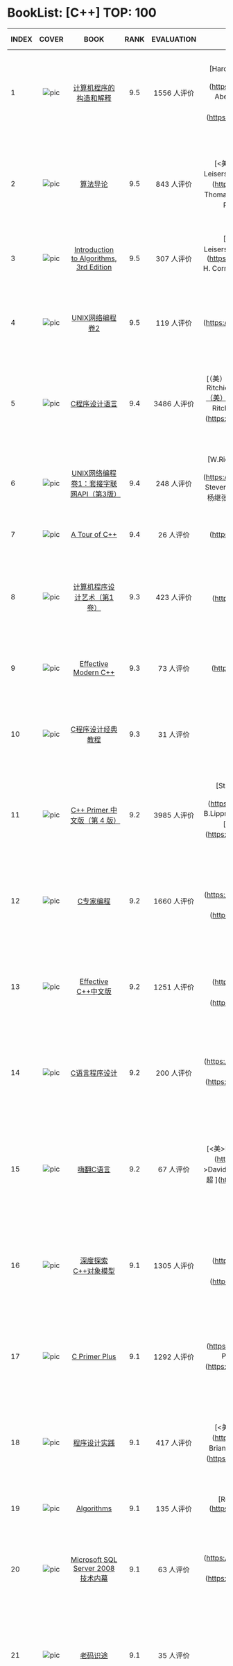 # BookList: [C++]	TOP: 100
|INDEX|COVER|BOOK|RANK|EVALUATION|AUTHOR|BRIEF|PUBLISH-COMPANY|PUBLISH-DATE|PRICE|ID|
|------|:------:|:------:|:------:|:------:|:------:|:------:|:------:|:------:|:------:|------:|
|1|![pic](https://img3.doubanio.com/mpic/s1113106.jpg)|[计算机程序的构造和解释](https://book.douban.com/subject/1148282/)|9.5|1556 人评价| [Harold Abelson、Gerald Jay Sussman、Julie Sussman ](https://book.douban.com/search/Harold Abelson、Gerald Jay Sussman、Julie Sussman )	 [ 裘宗燕 ](https://book.douban.com/search/ 裘宗燕 )	|《计算机程序的构造和解释(原书第2版)》1984年出版，成型于美国麻省理工学院(MIT)多年使用的一本教材，1996年修订为第2版。在过去的二十多年里，《计...| 机械工业出版社 | 2004-2 |￥45.00|11482819|
|2|![pic](https://img1.doubanio.com/mpic/s1770428.jpg)|[算法导论](https://book.douban.com/subject/1152912/)|9.5|843 人评价| [<美> Thomas H. Cormen、Charles E. Leiserson、Ronald L. Rivest、Clifford Stein ](https://book.douban.com/search/<美> Thomas H. Cormen、Charles E. Leiserson、Ronald L. Rivest、Clifford Stein )	|《算法导论》自第一版出版以来，已经成为世界范围内广泛使用的大学教材和专业人员的标准参考手册。这本书全面论述了算法的内容，从一定深度上涵盖了算法的诸多方面，...| 高等教育出版社 | 2002-5 |￥68.00|11529119|
|3|![pic](https://img3.doubanio.com/mpic/s27275094.jpg)|[Introduction to Algorithms, 3rd Edition](https://book.douban.com/subject/3904676/)|9.5|307 人评价| [Thomas H. Cormen、Charles E. Leiserson、Ronald L. Rivest、Clifford Stein ](https://book.douban.com/search/Thomas H. Cormen、Charles E. Leiserson、Ronald L. Rivest、Clifford Stein )	|Some books on algorithms are rigorous but incomplete; others cover masses of m...| The MIT Press | 2009-7-31 |$94.00|39046759|
|4|![pic](https://img1.doubanio.com/mpic/s6096698.jpg)|[UNIX网络编程 卷2](https://book.douban.com/subject/4118577/)|9.5|119 人评价| [W.Richard Stevens ](https://book.douban.com/search/W.Richard Stevens )	|《UNIX网络编程 卷2:进程间通信(英文版·第2版)》是一部UNIX网络编程的经典之作。进程间通信(IPC)几乎是所有Unix程序性能的关键，理解IPC也...| 人民邮电出版社 | 2009-11 |￥89.00|41185769|
|5|![pic](https://img3.doubanio.com/mpic/s1106934.jpg)|[C程序设计语言](https://book.douban.com/subject/1139336/)|9.4|3486 人评价| [（美）Brian W. Kernighan、（美）Dennis M. Ritchie ](https://book.douban.com/search/（美）Brian W. Kernighan、（美）Dennis M. Ritchie )	 [ 徐宝文、李志译、尤晋元审校 ](https://book.douban.com/search/ 徐宝文、李志译、尤晋元审校 )	|在计算机发展的历史上，没有哪一种程序设计语言像C语言这样应用广泛。本书原著即为C语言的设计者之一Dennis M.Ritchie和著名计算机科学家Brian...| 机械工业出版社 | 2004-1 |￥30.00|11393359|
|6|![pic](https://img1.doubanio.com/mpic/s4437258.jpg)|[UNIX网络编程 卷1：套接字联网API（第3版）](https://book.douban.com/subject/4859464/)|9.4|248 人评价| [W.Richard Stevens、Bill Fenner、Andrew M. Rudoff ](https://book.douban.com/search/W.Richard Stevens、Bill Fenner、Andrew M. Rudoff )	 [ 杨继张 ](https://book.douban.com/search/ 杨继张 )	|这是一部传世之作！顶级网络编程专家Bill Fenner和Andrew M. Rudoff应邀执笔，对W. Richard Stevens的经典作品进行修订...| 人民邮电出版社 | 2010-6 |￥129.00|48594639|
|7|![pic](https://img1.doubanio.com/mpic/s27036569.jpg)|[A Tour of C++](https://book.douban.com/subject/25720141/)|9.4|26 人评价| [Bjarne Stroustrup ](https://book.douban.com/search/Bjarne Stroustrup )	|| Addison-Wesley | 2013-10-18 |￥13.92|257201409|
|8|![pic](https://img3.doubanio.com/mpic/s9773641.jpg)|[计算机程序设计艺术（第1卷）](https://book.douban.com/subject/1130500/)|9.3|423 人评价| [<美> Donald E. Knuth ](https://book.douban.com/search/<美> Donald E. Knuth )	|第1卷首先介绍编程的基本概念和技术，然后详细讲解信息结构方面的内容，包括信息在计算机内部的表示方法、数据元素之间的结构关系，以及有效的信息处理方法。此外，书...| 清华大学出版社 | 2002-9 |￥80.00|11304999|
|9|![pic](https://img3.doubanio.com/mpic/s27951196.jpg)|[Effective Modern C++](https://book.douban.com/subject/25923597/)|9.3|73 人评价| [Scott Meyers ](https://book.douban.com/search/Scott Meyers )	|Learn how to program expertly with C++ with this practical book from Scott Mey...| O&#39;Reilly Media | 2014-12 |$49.99|259235969|
|10|![pic](https://img1.doubanio.com/mpic/s3140049.jpg)|[C程序设计经典教程](https://book.douban.com/subject/1729151/)|9.3|31 人评价| [戴特尔 ](https://book.douban.com/search/戴特尔 )	|本书译自经典计算机教程C How to Program的最新版。在美国，数十万学生通过本书学习C语言。作者Deitel父子从事编程和教学工作数十年，其所著教...| 清华大学出版社 | 2006-3 |￥43.00|17291509|
|11|![pic](https://img3.doubanio.com/mpic/s1638975.jpg)|[C++ Primer 中文版（第 4 版）](https://book.douban.com/subject/1767741/)|9.2|3985 人评价| [Stanley B.Lippman、Josée LaJoie、Barbara E.Moo ](https://book.douban.com/search/Stanley B.Lippman、Josée LaJoie、Barbara E.Moo )	 [ 李师贤、蒋爱军、梅晓勇、林瑛 ](https://book.douban.com/search/ 李师贤、蒋爱军、梅晓勇、林瑛 )	|本书是久负盛名的C++经典教程，其内容是C++大师Stanley B. Lippman丰富的实践经验和C++标准委员会原负责人Josée Lajoie对C+...| 人民邮电出版社 | 2006 |￥99.00|17677409|
|12|![pic](https://img3.doubanio.com/mpic/s5886086.jpg)|[C专家编程](https://book.douban.com/subject/2377310/)|9.2|1660 人评价| [Peter Van Der Linden ](https://book.douban.com/search/Peter Van Der Linden )	 [ 徐波 ](https://book.douban.com/search/ 徐波 )	|《C专家编程》展示了最优秀的C程序员所使用的编码技巧，并专门开辟了一章对C++的基础知识进行了介绍。书中C的历史、语言特性、声明、数组、指针、链接、运行时...| 人民邮电出版社 | 2008-2 |￥45.00|23773099|
|13|![pic](https://img3.doubanio.com/mpic/s1441361.jpg)|[Effective C++中文版](https://book.douban.com/subject/1231590/)|9.2|1251 人评价| [<美> Scott Meyers ](https://book.douban.com/search/<美> Scott Meyers )	 [ 侯捷 ](https://book.douban.com/search/ 侯捷 )	|Effective C++是世界顶级C++大师Scott Meyers的成名之作，初版于1991年。在国际上，这本书所引起的反响之大，波及整个计算机技术出版...| 华中科技大学出版社 | 2001-9 |￥49.80|12315899|
|14|![pic](https://img1.doubanio.com/mpic/s28067347.jpg)|[C语言程序设计](https://book.douban.com/subject/4279678/)|9.2|200 人评价| [K. N. King ](https://book.douban.com/search/K. N. King )	 [ 吕秀锋、黄倩 ](https://book.douban.com/search/ 吕秀锋、黄倩 )	|时至今日， C语言仍然是计算机领域的通用语言之一，但今天的 C语言已经和最初的时候大不相同了。本书最主要的一个目的就是通过一种“现代方法”来介绍 C语言，书...| 人民邮电出版社 | 2010-4 |￥79.00|42796779|
|15|![pic](https://img3.doubanio.com/mpic/s27015553.jpg)|[嗨翻C语言](https://book.douban.com/subject/25703412/)|9.2|67 人评价| [<美>David Griffiths、<美>Dawn Griffiths ](https://book.douban.com/search/<美>David Griffiths、<美>Dawn Griffiths )	 [ 程亦超 ](https://book.douban.com/search/ 程亦超 )	|你能从这本书中学到什么？你有没有想过可以轻松学习C语言？《嗨翻C语言》将会带给你一次这样的全新学习体验。本书贯以有趣的故事情节、生动形象的图片，以及不拘...| 人民邮电出版社 | 2013-9 |￥99.00|257034119|
|16|![pic](https://img3.doubanio.com/mpic/s3301634.jpg)|[深度探索C++对象模型](https://book.douban.com/subject/1091086/)|9.1|1305 人评价| [<美> Stanley B. Lippman ](https://book.douban.com/search/<美> Stanley B. Lippman )	 [ 侯捷 ](https://book.douban.com/search/ 侯捷 )	|这本书探索“对象导向程序所支持的C++对象模型”下的程序行为。对于“对象导向性质之基础实现技术”以及“各种性质背后的隐含利益交换”提供一个清楚的认识。检验由...| 华中科技大学出版社 | 2001-5 |￥54.00|10910859|
|17|![pic](https://img3.doubanio.com/mpic/s1308874.jpg)|[C Primer Plus](https://book.douban.com/subject/1240002/)|9.1|1292 人评价| [Stephen Prata、云巅工作室 ](https://book.douban.com/search/Stephen Prata、云巅工作室 )	 [ 云巅工作室 ](https://book.douban.com/search/ 云巅工作室 )	|《C Primer Plus（第5版）（中文版）》共17章。第1、2章学习C语言编程所需的预备知识。第3到15章介绍了C语言的相关知识，包括数据类型、格式化...| 人民邮电出版社 | 2005-2-1 |￥60.00|12400019|
|18|![pic](https://img3.doubanio.com/mpic/s24431930.jpg)|[程序设计实践](https://book.douban.com/subject/1173548/)|9.1|417 人评价| [<美> Brian W. Kernighan、Rob Pike ](https://book.douban.com/search/<美> Brian W. Kernighan、Rob Pike )	 [ 裘宗燕 ](https://book.douban.com/search/ 裘宗燕 )	|这本书从排错、测试、性能、可移植性、设计、界面、风格和记法等方面，讨论了程序设计中实际的、又是非常深刻和具有广泛意义的思想、技术和方法。| 机械工业出版社 | 2000-8 |￥20.00|11735479|
|19|![pic](https://img3.doubanio.com/mpic/s4656875.jpg)|[Algorithms](https://book.douban.com/subject/4854123/)|9.1|135 人评价| [Robert Sedgewick、Kevin Wayne ](https://book.douban.com/search/Robert Sedgewick、Kevin Wayne )	|Essential Information about Algorithms and Data Structures A Classic Reference...| Addison-Wesley Professional | 2011-3-9 |$79.99|48541229|
|20|![pic](https://img3.doubanio.com/mpic/s3988022.jpg)|[Microsoft SQL Server 2008技术内幕](https://book.douban.com/subject/4047293/)|9.1|63 人评价| [Itzik Ben-Gan ](https://book.douban.com/search/Itzik Ben-Gan )	 [ 成保栋、张昱 ](https://book.douban.com/search/ 成保栋、张昱 )	|本书是Microsoft SQL Server 2008系列中的一本。书中全面深入地介绍了T-SQL的基本元素，以及SQL Server 2008中新增加的...| 电子工业出版社 | 2009-10 |￥69.80|40472929|
|21|![pic](https://img3.doubanio.com/mpic/s21580616.jpg)|[老码识途](https://book.douban.com/subject/19930393/)|9.1|35 人评价| [韩宏 ](https://book.douban.com/search/韩宏 )	|《老&#34;码&#34;识途:从机器码到框架的系统观逆向修炼之路》以逆向反汇编为线索，自底向上，从探索者的角度，原生态地刻画了对系统机制的学习，以及相关问题的猜测、追踪和...| 电子工业出版社 | 2012-8 |￥56.00|199303929|
|22|![pic](https://img1.doubanio.com/mpic/s2996168.jpg)|[C和指针](https://book.douban.com/subject/3012360/)|9.0|992 人评价| [Kenneth A.Reek ](https://book.douban.com/search/Kenneth A.Reek )	 [ 徐波 ](https://book.douban.com/search/ 徐波 )	|本书提供与C语言编程相关的全面资源和深入讨论。本书通过对指针的基础知识和高级特性的探讨，帮助程序员把指针的强大功能融入到自己的程序中去。全书共18章，覆盖...| 人民邮电出版社 | 2008 年4月 |￥65.00|30123599|
|23|![pic](https://img1.doubanio.com/mpic/s24562068.jpg)|[Linux C编程一站式学习](https://book.douban.com/subject/4141733/)|9.0|511 人评价| [宋劲杉 ](https://book.douban.com/search/宋劲杉 )	|本书有两条线索，一条线索是以Linux平台为载体全面深入地介绍C语言的语法和程序的工作原理，另一条线索是介绍程序设计的基本思想和开发调试方法。本书分为两部分...| 电子工业出版社 | 2009-12 |￥60.00|41417329|
|24|![pic](https://img3.doubanio.com/mpic/s27215120.jpg)|[游戏引擎架构](https://book.douban.com/subject/25815142/)|9.0|159 人评价| [<美> Jason Gregory <杰森.格雷戈瑞> ](https://book.douban.com/search/<美> Jason Gregory <杰森.格雷戈瑞> )	 [ 叶劲峰 ](https://book.douban.com/search/ 叶劲峰 )	|《游戏引擎架构》同时涵盖游戏引擎软件开发的理论及实践，并对多方面的题目进行探讨。本书讨论到的概念及技巧实际应用于现实中的游戏工作室，如艺电及顽皮狗。虽然书中...| 电子工业出版社 | 2014-1 |￥128.00|258151419|
|25|![pic](https://img3.doubanio.com/mpic/s3529626.jpg)|[编程精粹](https://book.douban.com/subject/3406939/)|9.0|122 人评价| [Steve Maguire ](https://book.douban.com/search/Steve Maguire )	|编写高质量的、没有bug的程序，是每位程序员所追求的目标。但随着软件规模越来越大，功能日趋复杂，这一目标变得越来越困难。本书揭示了微软公司应对质量挑战、开...| 人民邮电出版社 | 2009.2 |￥45.00|34069389|
|26|![pic](https://img1.doubanio.com/mpic/s9103999.jpg)|[OpenCV 2 Computer Vision Application Programming Cookbook](https://book.douban.com/subject/6521022/)|9.0|64 人评价| [Robert Laganière ](https://book.douban.com/search/Robert Laganière )	|| Packt Publishing | 2011-5-23 |$44.99|65210219|
|27|![pic](https://img1.doubanio.com/mpic/s26597278.jpg)|[C语言名题精选百则技巧篇](https://book.douban.com/subject/1400498/)|9.0|40 人评价| [冼镜光 ](https://book.douban.com/search/冼镜光 )	|《C语言名题精选百则》(技巧篇)收集了100则C语言程序设计题，共分9类。第一类比较简单，主要希望读者了解到《C语言名题精选百则》(技巧篇)的题目、解法与其...| 机械工业出版社 | 2005-7 |￥44.00|14004979|
|28|![pic](https://img1.doubanio.com/mpic/s28388499.jpg)|[数据结构](https://book.douban.com/subject/25859528/)|9.0|36 人评价| [邓俊辉 ](https://book.douban.com/search/邓俊辉 )	|《清华大学计算机系列教材:数据结构(C++语言版)(第3版)》按照面向对象程序设计的思想，根据作者多年的教学积累，系统地介绍各类数据结构的功能、表示和实现，...| 清华大学出版社 | 2013-9 |￥39.00|258595279|
|29|![pic](https://img3.doubanio.com/mpic/s3949513.jpg)|[深入解析Windows操作系统](https://book.douban.com/subject/3993680/)|9.0|18 人评价| [Mark Russinovich、David A. Solomon、Alex Ionescu ](https://book.douban.com/search/Mark Russinovich、David A. Solomon、Alex Ionescu )	|近20年来，无论是开发人员还是系统管理员，如果想探究Windows核心部件的运作机理或者各种技术细节，都会求助于这部毋庸置疑的权威著作。书中深入透彻地阐述了...| 人民邮电出版社 | 2009-9 |￥158.00|39936799|
|30|![pic](https://img3.doubanio.com/mpic/s2870233.jpg)|[C陷阱与缺陷](https://book.douban.com/subject/2778632/)|8.9|1086 人评价| [凯尼格 ](https://book.douban.com/search/凯尼格 )	 [ 高巍 ](https://book.douban.com/search/ 高巍 )	|作者以自己1985年在Bell实验室时发表的一篇论文为基础，结合自己的工作经验扩展成为这本对C程序员具有珍贵价值的经典著作。写作本书的出发点不是要批判C语言...| 人民邮电出版社 | 2008-2-1 |￥30.00|27786319|
|31|![pic](https://img1.doubanio.com/mpic/s4115109.jpg)|[C++程序设计语言（特别版）](https://book.douban.com/subject/1099889/)|8.9|860 人评价| [<美> Bjarne Stroustrup 贝尔实验室 ](https://book.douban.com/search/<美> Bjarne Stroustrup 贝尔实验室 )	 [ 裘宗燕 ](https://book.douban.com/search/ 裘宗燕 )	|《C++程序设计语言》介绍了标准C++以及由C++所支持的关键性编程技术和设计技术。标准C++较以前的版本功能更强大，其中许多新的语言特性，如名字空间、异常...| 机械工业出版社 | 2002-7 |￥85.00|10998889|
|32|![pic](https://img1.doubanio.com/mpic/s1092079.jpg)|[C++标准程序库](https://book.douban.com/subject/1110941/)|8.9|597 人评价| [<德> Nicolai M. Josuttis ](https://book.douban.com/search/<德> Nicolai M. Josuttis )	 [ 侯捷、孟岩 ](https://book.douban.com/search/ 侯捷、孟岩 )	|这本包含最新资料的完整书籍，反映出被ANSI/ISO C++语言标准规格书纳入的C++标准程序库的最新组成。更明确地说，这本书将焦点放在标准模板库身上，检验...| 华中科技大学出版社 | 2002-9 |￥108.00|11109409|
|33|![pic](https://img3.doubanio.com/mpic/s1074981.jpg)|[Windows 程序设计：第5版](https://book.douban.com/subject/1088168/)|8.9|589 人评价| [CharlesPetzold ](https://book.douban.com/search/CharlesPetzold )	 [ 北京博彦科技发展有限公司 ](https://book.douban.com/search/ 北京博彦科技发展有限公司 )	|Windows程序设计（第5版）对于Windows程序员来说，“从 Charles 的（Windows程序设计）一书中寻找答案。”几乎成了一句至理名言。而（...| 北京大学出版社 | 2003-11-1 |￥160.00|10881679|
|34|![pic](https://img3.doubanio.com/mpic/s1483794.jpg)|[More Effective C++中文版](https://book.douban.com/subject/1241385/)|8.9|435 人评价| [Scott meyers ](https://book.douban.com/search/Scott meyers )	|MoreEffectiveC++的重点包括：　　·经过验证的一些用来改善程序效率的方法，包括尖锐而犀利地检验C++语言特性所带来的时间和空间上的成本　　...| 中国电力出版社 | 2003-3 |￥50.00|12413849|
|35|![pic](https://img3.doubanio.com/mpic/s1617593.jpg)|[C++设计新思维](https://book.douban.com/subject/1119904/)|8.9|301 人评价| [<美>Andrei Alexandrescu ](https://book.douban.com/search/<美>Andrei Alexandrescu )	 [ 侯捷、於春景 ](https://book.douban.com/search/ 侯捷、於春景 )	|本书从根本上展示了generic patterns(泛型模式)或pattern templates（模式模板），并将它们视之为“在C++中创造可扩充设计”的...| 华中科技大学出版社 | 2003-03 |￥59.80|11199039|
|36|![pic](https://img1.doubanio.com/mpic/s8951347.jpg)|[C++ Concurrency in Action](https://book.douban.com/subject/4130141/)|8.9|83 人评价| [Anthony Williams ](https://book.douban.com/search/Anthony Williams )	|HIGHLIGHT  C++ Concurrency in Action is the first book to market to show how t...| Manning Publications | 2012-2-28 |$69.99|41301409|
|37|![pic](https://img3.doubanio.com/mpic/s4669554.jpg)|[黑客与画家](https://book.douban.com/subject/6021440/)|8.8|11978 人评价| [<美> Paul Graham ](https://book.douban.com/search/<美> Paul Graham )	 [ 阮一峰 ](https://book.douban.com/search/ 阮一峰 )	|本书是硅谷创业之父Paul Graham 的文集，主要介绍黑客即优秀程序员的爱好和动机，讨论黑客成长、黑客对世界的贡献以及编程语言和黑客工作方法等所有对计算...| 人民邮电出版社 | 2011-4 |￥49.00|60214399|
|38|![pic](https://img3.doubanio.com/mpic/s4646956.jpg)|[程序员修炼之道](https://book.douban.com/subject/5387402/)|8.8|539 人评价| [Andrew Hunt、David Thomas ](https://book.douban.com/search/Andrew Hunt、David Thomas )	 [ 马维达 ](https://book.douban.com/search/ 马维达 )	|《程序员修炼之道:从小工到专家》内容简介：《程序员修炼之道》由一系列独立的部分组成，涵盖的主题从个人责任、职业发展，知道用于使代码保持灵活、并且易于改编和复...| 电子工业出版社 | 2011-1 |￥55.00|53874019|
|39|![pic](https://img3.doubanio.com/mpic/s24436633.jpg)|[C++语言的设计和演化](https://book.douban.com/subject/1096216/)|8.8|366 人评价| [<美> Bjarne Stroustrup ](https://book.douban.com/search/<美> Bjarne Stroustrup )	 [ 裘宗燕 ](https://book.douban.com/search/ 裘宗燕 )	|这本书是C++的设计者关于C++语言的最主要著作之一。作者综合性地论述了C++的历史和发展，C++中各种重要机制的本质意义和设计背景，这些机制的基本用途和使...| 机械工业出版社 | 2002-1 |￥48.00|10962159|
|40|![pic](https://img1.doubanio.com/mpic/s1669748.jpg)|[Effective STL中文版](https://book.douban.com/subject/1792179/)|8.8|366 人评价| [<美>Scott Meyers ](https://book.douban.com/search/<美>Scott Meyers )	|| 清华大学 | 2006-1 |￥30.00|17921789|
|41|![pic](https://img3.doubanio.com/mpic/s6083105.jpg)|[算法：C语言实现](https://book.douban.com/subject/4065258/)|8.8|148 人评价| [塞奇威克 ](https://book.douban.com/search/塞奇威克 )	 [ 霍红卫 ](https://book.douban.com/search/ 霍红卫 )	|《算法:C语言实现(第1-4部分)基础知识、数据结构、排序及搜索(原书第3版)》细腻讲解计算机算法的C语言实现。全书分为四部分，共16章。包括基本算法分析原...| 机械工业出版社 | 2009-10 |￥79.00|40652579|
|42|![pic](https://img1.doubanio.com/mpic/s4386189.jpg)|[C++程序设计原理与实践](https://book.douban.com/subject/4875599/)|8.8|132 人评价| [（美）Bjarne Stroustrup ](https://book.douban.com/search/（美）Bjarne Stroustrup )	 [ 王刚 等 ](https://book.douban.com/search/ 王刚 等 )	|本书是经典程序设计思想与C++开发实践的完美结合，是C++之父回归校园后对C++编程原理和技巧的全新阐述。书中全面地介绍了程序设计基本原理，包括基本概念、设...| 机械工业出版社 | 2010.7 |￥108.00|48755989|
|43|![pic](https://img3.doubanio.com/mpic/s3820140.jpg)|[C标准库](https://book.douban.com/subject/3775842/)|8.8|129 人评价| [P. J. Plauger ](https://book.douban.com/search/P. J. Plauger )	 [ 卢红星、徐明亮、霍建同 ](https://book.douban.com/search/ 卢红星、徐明亮、霍建同 )	|本书是由世界级C语言专家编写的C标准库经典著作。英文版已经重印十多次，影响了几代程序员。本书结合C标准的相关部分，精辟地讲述了每一个库函数的使用方法和实现...| 人民邮电出版社 | 2009-7 |￥79.00|37758419|
|44|![pic](https://img3.doubanio.com/mpic/s1514435.jpg)|[C++高级编程](https://book.douban.com/subject/1503810/)|8.8|52 人评价| [索尔特 ](https://book.douban.com/search/索尔特 )	 [ 刘鑫、杨健康 ](https://book.douban.com/search/ 刘鑫、杨健康 )	|本书既系统全面又突出重点，作者从C++基础知识讲起，始终着眼于C++语言的编程实践，提供了大量实践示例和解决方案，包括如何更好地实现重用、如何有效地测试和调...| 机械工业出版社 | 2006-1 |￥88.00|15038099|
|45|![pic](https://img1.doubanio.com/mpic/s4429737.jpg)|[C语言接口与实现](https://book.douban.com/subject/4908227/)|8.8|50 人评价| [<美>David R. Hanson ](https://book.douban.com/search/<美>David R. Hanson )	|可重用的软件模块是构建大规模可靠应用程序的基石，创建可重用的软件模块是每个程序员和项目经理必须掌握的技能。C语言对创建可重用的API提供的语言和功能支持非常...| 人民邮电出版社 | 2010-8 |￥79.00|49082269|
|46|![pic](https://img3.doubanio.com/mpic/s9995343.jpg)|[21天学通C++](https://book.douban.com/subject/1450829/)|8.8|42 人评价| [利伯帝, ](https://book.douban.com/search/利伯帝, )	|本书是根据2003年的ISO／ANSI C++标准编写的，通过大量短小精悍的范例程序详细而全面地阐述了C十+的基本概念和技术，包括控制输入／输出、循环和数组...| 人民邮电出版社 | 2005-01-01 |￥59.00|14508289|
|47|![pic](https://img3.doubanio.com/mpic/s4570376.jpg)|[Introduction To 3D Game Programming With Directx 9.0](https://book.douban.com/subject/1746212/)|8.8|27 人评价| [Frank Luna ](https://book.douban.com/search/Frank Luna )	|| Jones &amp; Bartlett Learning | 2003-6-9 |$63.95|17462119|
|48|![pic](https://img1.doubanio.com/mpic/s3984108.jpg)|[目送](https://book.douban.com/subject/3995526/)|8.7|67740 人评价| [龙应台 ](https://book.douban.com/search/龙应台 )	|目送共由七十四篇散文组成，是为一本极具亲情、感人至深的文集。由父亲的逝世、母亲的苍老、儿子的离开、朋友的牵挂、兄弟的携手共行，写出失败和脆弱、失落和放手，写...| 生活·读书·新知三联书店 | 2009-10 |￥39.00|39955259|
|49|![pic](https://img3.doubanio.com/mpic/s1092076.jpg)|[STL源码剖析](https://book.douban.com/subject/1110934/)|8.7|1059 人评价| [侯捷 ](https://book.douban.com/search/侯捷 )	|学习编程的人都知道，阅读、剖析名家代码乃是提高水平的捷径。源码之前，了无秘密。大师们的缜密思维、经验结晶、技术思路、独到风格，都原原本本体现在源码之中。这...| 华中科技大学出版社 | 2002-6 |￥68.00|11109339|
|50|![pic](https://img3.doubanio.com/mpic/s10266053.jpg)|[C++Primer Plus](https://book.douban.com/subject/1319751/)|8.7|560 人评价| [Stephen Prata、孙建春、韦强 ](https://book.douban.com/search/Stephen Prata、孙建春、韦强 )	 [ 孙建春、韦强 ](https://book.douban.com/search/ 孙建春、韦强 )	|C++ Primer Plus（第五版）中文版，ISBN：9787115134165，作者：（美）Stephen Prata著；孙建春，韦强译| 人民邮电出版社 | 2005-5 |￥72.00|13197509|
|51|![pic](https://img1.doubanio.com/mpic/s1157679.jpg)|[编译原理](https://book.douban.com/subject/1134994/)|8.7|195 人评价| [Alfred V.Aho、Jeffrey D.Ullman、Ravi Sethi ](https://book.douban.com/search/Alfred V.Aho、Jeffrey D.Ullman、Ravi Sethi )	 [ 李建中 ](https://book.douban.com/search/ 李建中 )	|《编译原理》作者Alfred V．Aho、Ravi Sethi和Jeffrey D．Ullman是世界著名的计算机 科学家，他们在计算机科学理论、数据库等很...| 机械工业出版社 | 2003-8 |￥55.00|11349939|
|52|![pic](https://img1.doubanio.com/mpic/s28035177.jpg)|[C语言入门经典](https://book.douban.com/subject/3043693/)|8.7|192 人评价| [霍顿 <Ivor Horton> ](https://book.douban.com/search/霍顿 <Ivor Horton> )	|本书是编程语言先驱者Ivor Horton的经典之作，是C语言方面最畅销的图书品种之一。本书集综合性、实用性为一体，是学习C语言的优秀入门教材，在世界范围内...| 清华大学出版社 | 2008-4-1 |￥69.80|30436929|
|53|![pic](https://img3.doubanio.com/mpic/s1157890.jpg)|[Accelerated C++中文版](https://book.douban.com/subject/1143879/)|8.7|161 人评价| [Andrew Koenig、Barbara E.Moo ](https://book.douban.com/search/Andrew Koenig、Barbara E.Moo )	|《Accelerated C++中文版》给人的印象会如此深刻呢?这是因为： 　　●它一开始就向读者教导那些最有用的概念，而不是那些简单的注释 读者很快就能...| 覃剑锋 | 2003-12 |￥39.50|11438789|
|54|![pic](https://img3.doubanio.com/mpic/s7034454.jpg)|[The Clean Coder](https://book.douban.com/subject/6114900/)|8.7|114 人评价| [Robert C. Martin ](https://book.douban.com/search/Robert C. Martin )	|The Much-Anticipated Follow-Up to “Uncle Bob’s” Highly Praised Clean CodePro...| Prentice Hall | 2011-5-26 |$30.00|61148999|
|55|![pic](https://img3.doubanio.com/mpic/s2152195.jpg)|[An Introduction to GCC](https://book.douban.com/subject/1787854/)|8.7|84 人评价| [Brian J. Gough、Richard M. Stallman ](https://book.douban.com/search/Brian J. Gough、Richard M. Stallman )	|This manual provides a complete tutorial introduction to the GNU C and C++ com...| Network Theory Ltd. | 2004-3-30 |$19.95|17878539|
|56|![pic](https://img3.doubanio.com/mpic/s26705644.jpg)|[明解C语言](https://book.douban.com/subject/23779374/)|8.7|54 人评价| [柴田望洋 ](https://book.douban.com/search/柴田望洋 )	 [ 管杰、罗勇 ](https://book.douban.com/search/ 管杰、罗勇 )	|《明解C语言》图文并茂，示例丰富，设有190段代码和164幅图表，对C语言的基础知识进行了彻底剖析，内容涉及数组、函数、指针、文件操作等。对于C语言语法以及...| 人民邮电出版社 | 2013-5 |￥59.00|237793739|
|57|![pic](https://img1.doubanio.com/mpic/s8871227.jpg)|[C++ Design Patterns and Derivatives Pricing](https://book.douban.com/subject/1485468/)|8.7|25 人评价| [Mark S. Joshi ](https://book.douban.com/search/Mark S. Joshi )	|| Cambridge University Press | 2004-9-6 |$71.99|14854679|
|58|![pic](https://img3.doubanio.com/mpic/s4409225.jpg)|[Autotools](https://book.douban.com/subject/3912140/)|8.7|25 人评价| [John Calcote ](https://book.douban.com/search/John Calcote )	|The GNU Autotools make it easy for developers to create software that is porta...| No Starch Press | 2010-7-20 |$44.95|39121399|
|59|![pic](https://img3.doubanio.com/mpic/s26385654.jpg)|[标准模板库自修教程与参考手册(STL进行C++编程第2版)](https://book.douban.com/subject/1102943/)|8.7|24 人评价| [David R.Musser、Gillmer J.Derge、Atul Saini ](https://book.douban.com/search/David R.Musser、Gillmer J.Derge、Atul Saini )	|| 科学出版社 | 2003-1-1 |￥46.00|11029429|
|60|![pic](https://img3.doubanio.com/mpic/s1499931.jpg)|[深入浅出 MFC 第二版](https://book.douban.com/subject/1482240/)|8.6|747 人评价||深入浅出MFC是一本介绍 MFC（Microsoft Foundation Classes）程式设计技术的书籍。对於 Windows 应用软体的开发感到兴趣...|侯俊杰 | 松岗 |￥1997.05|14822399|
|61|![pic](https://img1.doubanio.com/mpic/s24522799.jpg)|[Linux多线程服务端编程](https://book.douban.com/subject/20471211/)|8.6|274 人评价| [陈硕 ](https://book.douban.com/search/陈硕 )	|本书主要讲述采用现代C++ 在x86-64 Linux 上编写多线程TCP 网络服务程序的主流常规技术，重点讲解一种适应性较强的多线程服务器的编程模型，即...| 电子工业出版社 | 2013-1-15 |￥89.00|204712109|
|62|![pic](https://img3.doubanio.com/mpic/s1645411.jpg)|[COM本质论](https://book.douban.com/subject/1231481/)|8.6|255 人评价| [<美> Don Box ](https://book.douban.com/search/<美> Don Box )	 [ 潘爱民 ](https://book.douban.com/search/ 潘爱民 )	|自1993年COM首次发布以来，COM本身经历了重大的变化，但是它的基本思想和结构一直保持相对稳定，这也正说明了COM思想的魅力所在。尽管如此，由于COM的...| 中国电力出版社 | 2001-8 |￥49.00|12314809|
|63|![pic](https://img1.doubanio.com/mpic/s5819437.jpg)|[DirectX 9.0 3D游戏开发编程基础](https://book.douban.com/subject/2111771/)|8.6|203 人评价| [Frank D.luna ](https://book.douban.com/search/Frank D.luna )	 [ 段菲 ](https://book.douban.com/search/ 段菲 )	|《DirectX 9.0 3D游戏开发编程基础》主要介绍如何使用DirectX 9.0开发交互式3D图形程序，重点是游戏开发。全书首先介绍了必要的数学工具，...| 清华大学 | 2007-4 |￥46.00|21117709|
|64|![pic](https://img3.doubanio.com/mpic/s9788441.jpg)|[More Exceptional C++中文版](https://book.douban.com/subject/1244943/)|8.6|147 人评价| [<美> Herb Sutter ](https://book.douban.com/search/<美> Herb Sutter )	 [ 於春景 ](https://book.douban.com/search/ 於春景 )	|More Exceptional C++是Exceptional C++的续篇。根据多年程序开发的实践经验、Herb Sutter向C++程序员提供了久经考...| 华中科技大学出版社 | 2002-9 |￥39.80|12449429|
|65|![pic](https://img3.doubanio.com/mpic/s1693791.jpg)|[算法I～IV（C++实现）――基础、数据结构、排序和搜索（第三版）](https://book.douban.com/subject/1143801/)|8.6|93 人评价| [Robert Sedgewick ](https://book.douban.com/search/Robert Sedgewick )	 [ 张铭泽、赵剑云、梁勇 ](https://book.douban.com/search/ 张铭泽、赵剑云、梁勇 )	|Robert Sedgewick完全重写了他的著作，对它进行了充分的扩展和更新，涵盖了目前重要的算法和数据结构。Christopher Van Wyk和Se...| 中国电力出版社 | 2004-2-1 |￥55.00|11438009|
|66|![pic](https://img3.doubanio.com/mpic/s4546872.jpg)|[C#高效编程](https://book.douban.com/subject/5360961/)|8.6|43 人评价| [（美）瓦格纳　著 ](https://book.douban.com/search/（美）瓦格纳　著 )	 [ 陈黎夫 ](https://book.douban.com/search/ 陈黎夫 )	|十载演进，C#日渐强大，新增了泛型、函数式编程概念，以及对静态类型和动态类型的支持，而大量新兴编程习惯背后，却是种种具有迷惑性的“陷阱”，Bill Wagn...| 人民邮电出版社 | 2010-12-3 |￥49.00|53609609|
|67|![pic](https://img3.doubanio.com/mpic/s5931211.jpg)|[C++算法](https://book.douban.com/subject/1138527/)|8.6|37 人评价| [Robert Sedgewick ](https://book.douban.com/search/Robert Sedgewick )	 [ 林琪 ](https://book.douban.com/search/ 林琪 )	|《国外经典教材•C++算法:图算法(第3版)》所关注的是图算法领域。从实用的视角，以独特的结构将有关内容组织在一起，从而使读者不仅可以对这一领域有系统性的认...| 清华大学出版社 | 2003-10 |￥49.00|11385269|
|68|![pic](https://img1.doubanio.com/mpic/s8858369.jpg)|[数据结构与STL](https://book.douban.com/subject/1152139/)|8.6|33 人评价| [<美> William J.Collins ](https://book.douban.com/search/<美> William J.Collins )	|| 机械工业出版社 | 2004-1 |￥49.00|11521389|
|69|![pic](https://img1.doubanio.com/mpic/s5831328.jpg)|[C++面向对象程序设计](https://book.douban.com/subject/2178898/)|8.6|29 人评价| [萨维奇 ](https://book.douban.com/search/萨维奇 )	|《C++面向对象程序设计(第6版)》是最优秀的C++入门教材之一，在全球已经拥有数十万读者。作者结合自己多年的教学经验，根据教学大纲精心设计并编写了书中内容...| 清华大学 | 2007-6 |￥69.80|21788979|
|70|![pic](https://img3.doubanio.com/mpic/s4113653.jpg)|[把脉VC++](https://book.douban.com/subject/3779585/)|8.6|28 人评价| [白乔、左飞 ](https://book.douban.com/search/白乔、左飞 )	|本书着重介绍Visual C++的关键技术，即Visual C++程序员在实际工程开发中经常遇到的几大问题：数据的内存表达、数据的转换与处理、数据的持久化、...| 电子工业出版社 | 2009-7 |￥69.50|37795849|
|71|![pic](https://img3.doubanio.com/mpic/s3232514.jpg)|[C++编程风格](https://book.douban.com/subject/3190539/)|8.6|27 人评价| [Trevor Misfeldt、Gregory Bumgardner ](https://book.douban.com/search/Trevor Misfeldt、Gregory Bumgardner )	 [ 罗小平 ](https://book.douban.com/search/ 罗小平 )	|罗小平  2000年毕业于北京航空航天大学机械工程及自动化学院。现为上海某大型公司互联网中心技术总监。CSDN大版主，并在CSDN主持翻译Herb Sutt...| 人民邮电出版社 | 2008.10 |￥29.00|31905389|
|72|![pic](https://img3.doubanio.com/mpic/s8886970.jpg)|[Linux程序设计](https://book.douban.com/subject/2073826/)|8.5|343 人评价| [马修 ](https://book.douban.com/search/马修 )	 [ 陈健 ](https://book.douban.com/search/ 陈健 )	|《Linux 程序设计(第3版)》讲述在Linux系统及其他UNIX风格的操作系统上进行的程序开发，主要内容包括标准Linux C语言函数库和由不同的Lin...| 人民邮电出版社 | 2007-7 |￥89.00|20738259|
|73|![pic](https://img3.doubanio.com/mpic/s3395381.jpg)|[C语言核心技术](https://book.douban.com/subject/2226913/)|8.5|130 人评价| [Peter Prinz、Tony Crawford ](https://book.douban.com/search/Peter Prinz、Tony Crawford )	 [ O&#39;Reilly TaiWan ](https://book.douban.com/search/ O&#39;Reilly TaiWan )	|C程序员在编写程序时手头一定要有这本书。在这本书中，C 语言专家 Peter Prinz和Tony Crawford为你提供大量的编程参考信息。全书叙述清晰...| 机械工业出版社 | 2007年 |￥69.00|22269129|
|74|![pic](https://img3.doubanio.com/mpic/s1106644.jpg)|[C程序设计语言](https://book.douban.com/subject/1138919/)|8.5|110 人评价| [Clovis L.Tondo、SCOTT E.GIMPEL ](https://book.douban.com/search/Clovis L.Tondo、SCOTT E.GIMPEL )	|本书对Brain W. Kernighan和Dennis M. Ritchie所著的《The C Programming Language》（第2版）的所有...| 机械工业出版社 | 2004-1-1 |￥15.00|11389189|
|75|![pic](https://img3.doubanio.com/mpic/s1318503.jpg)|[C语言的科学和艺术](https://book.douban.com/subject/1289136/)|8.5|101 人评价| [罗伯茨 ](https://book.douban.com/search/罗伯茨 )	 [ 翁惠玉 ](https://book.douban.com/search/ 翁惠玉 )	|《C语言的科学和艺术》是计算机科学的经典教材，介绍了计算机科学的基础知识和程序设计的专门知识。《C语言的科学和艺术》以介绍ANSI C为主线，不仅涵盖C语言...| 机械工业出版社 | 2005-3 |￥55.00|12891359|
|76|![pic](https://img3.doubanio.com/mpic/s1702422.jpg)|[21天学通C语言](https://book.douban.com/subject/1247589/)|8.5|45 人评价| [Bradley L.Jones、Peter Aitken ](https://book.douban.com/search/Bradley L.Jones、Peter Aitken )	 [ 信达工作室 ](https://book.douban.com/search/ 信达工作室 )	|本书译自《Teach Yourself C in 21 Days》第6版，该书的前五版都登上了畅销书排行榜，是初学者学习C语言的经典之作。本版按最新的标准（...| 人民邮电出版社 | 2003-3-1 |￥52.00|12475889|
|77|![pic](https://img1.doubanio.com/mpic/s2192109.jpg)|[C语言教程](https://book.douban.com/subject/1955110/)|8.5|39 人评价| [<美>凯利,<美>波尔 ](https://book.douban.com/search/<美>凯利,<美>波尔 )	|| 机械工业出版社 | 2007-1 |￥45.00|19551099|
|78|![pic](https://img1.doubanio.com/mpic/s10431529.jpg)|[游戏编程精粹6](https://book.douban.com/subject/2305250/)|8.5|37 人评价| [，Michael Dickheiser，，美 编 ](https://book.douban.com/search/，Michael Dickheiser，，美 编 )	 [ 孟宪武 ](https://book.douban.com/search/ 孟宪武 )	|《游戏编程精粹GAME PROGRAMMING6》是游戏编程精粹系列书的最新版本，内容涉及通用编程、数学和物理、人工智能、脚本和数据驱动系统、图形学、音频音...| 人民邮电出版社 | 2007-11 |￥99.00|23052499|
|79|![pic](https://img1.doubanio.com/mpic/s24476009.jpg)|[CG教程-可编程实时图形权威指南](https://book.douban.com/subject/1231160/)|8.5|36 人评价| [](https://book.douban.com/search/)	 [ 洪伟 ](https://book.douban.com/search/ 洪伟 )	|Cg是最早的为可编程图形硬件设计的高级编程语言，《Cg 教程:可编程实时图形权威指南》教你如何编写Cg程序。 《Cg 教程:可编程实时图形权威指南》共10章...| 人民邮电出版社 | 2004-9 |￥38.00|12311599|
|80|![pic](https://img3.doubanio.com/mpic/s1326962.jpg)|[C++入门经典](https://book.douban.com/subject/1162330/)|8.5|32 人评价| [IVOR HORTON ](https://book.douban.com/search/IVOR HORTON )	 [ 李予敏 ](https://book.douban.com/search/ 李予敏 )	|C++在几乎所有的计算环境中都非常普及，而且可以用于几乎所有的应用程序。C++从C中继承了过程编程方式的高效性，并集成了面向对象编程的功能。C++在其标准库...| 清华大学出版社 | 2004-7-1 |￥108.00|11623299|
|81|![pic](https://img1.doubanio.com/mpic/s24418529.jpg)|[Pattern-Oriented Software Architecture Volume 1](https://book.douban.com/subject/1431766/)|8.5|20 人评价| [Frank Buschmann、Regine Meunier、Hans Rohnert、Peter Sommerlad、Michael Stal、Michael Stal ](https://book.douban.com/search/Frank Buschmann、Regine Meunier、Hans Rohnert、Peter Sommerlad、Michael Stal、Michael Stal )	|Pattern-oriented software architecture is a new approach to software developme...| Wiley | 1996-8-8 |$90.00|14317659|
|82|![pic](https://img1.doubanio.com/mpic/s28129238.jpg)|[Foundations of Qt Development](https://book.douban.com/subject/2702157/)|8.5|20 人评价| [Johan Thelin ](https://book.douban.com/search/Johan Thelin )	|| Apress | 2007-8-22 |$54.99|27021569|
|83|![pic](https://img3.doubanio.com/mpic/s1085982.jpg)|[C++沉思录](https://book.douban.com/subject/1102180/)|8.4|350 人评价| [Andrew Koenig、Barbara Moo ](https://book.douban.com/search/Andrew Koenig、Barbara Moo )	 [ 黄晓春、孟岩<审校> ](https://book.douban.com/search/ 黄晓春、孟岩<审校> )	|《C++ 沉思录》集中反映了C++的关键思想和编程技术，不仅告诉你如何编程，还告诉你为什么要这样编程。本书曾出现在众多的C++专家推荐书目中。 这将是C++...| 人民邮电出版社 | 2002-11-01 |￥50.00|11021799|
|84|![pic](https://img3.doubanio.com/mpic/s24550563.jpg)|[C++Templates中文版](https://book.douban.com/subject/2378124/)|8.4|144 人评价| [David Vandevoorde、Nicolai M.Josuttis ](https://book.douban.com/search/David Vandevoorde、Nicolai M.Josuttis )	 [ 陈伟柱 ](https://book.douban.com/search/ 陈伟柱 )	|本书是C++模板编程的完全指南，旨在通过基本概念、常用技巧和应用实例3方面的有用资料，为读者打下C++模板知识的坚实基础。全书共22章。第1章全面介绍了本...| 人民邮电出版社 | 2008-2 |￥69.00|23781239|
|85|![pic](https://img3.doubanio.com/mpic/s9786566.jpg)|[Exceptional C++中文版](https://book.douban.com/subject/1241386/)|8.4|121 人评价| [萨特 <Sutter Herb> ](https://book.douban.com/search/萨特 <Sutter Herb> )	 [ 卓小涛 ](https://book.douban.com/search/ 卓小涛 )	|本书详细地讨论了如何编写健壮高效的代码以及模块设计技术。本书采用了自问自答的语言风格，它讨论了实际程序设计中普遍存在的，又非常不易察觉的问题，并且进行了深刻...| 中国电力出版社 | 2003-3 |￥35.00|12413859|
|86|![pic](https://img3.doubanio.com/mpic/s3811265.jpg)|[写给大家看的C++书](https://book.douban.com/subject/3765227/)|8.4|72 人评价| [Larry Ullman、Andreas Signer ](https://book.douban.com/search/Larry Ullman、Andreas Signer )	 [ 杨涛等 ](https://book.douban.com/search/ 杨涛等 )	|在这个信息技术无所不在的时代，编程能力正在变得越来越重要。C++以高性能、易移植而著称，而且同时支持过程式、面向对象和泛型编程，是应用最为广泛的程序设计语言...| 人民邮电出版社 | 2009.7 |￥49.00|37652269|
|87|![pic](https://img3.doubanio.com/mpic/s3999236.jpg)|[代码整洁之道](https://book.douban.com/subject/3892588/)|8.4|41 人评价| [（美）马丁（Martin,R.C） ](https://book.douban.com/search/（美）马丁（Martin,R.C） )	|从《代码整洁之道(英文版)》中可以学到：好代码和糟糕的代码之间的区别；如何编写好代码。如何将糟糕的代码转化为好代码；如何创建好名称、好函数、好对象和好...| 人民邮电出版社 | 2009-8-1 |￥59.00|38925879|
|88|![pic](https://img3.doubanio.com/mpic/s6008776.jpg)|[精通.NET互操作](https://book.douban.com/subject/3671497/)|8.4|34 人评价| [黄际洲、崔晓源 ](https://book.douban.com/search/黄际洲、崔晓源 )	|《精通.NET互操作P/Invoke,C++Interop和COM Interop》介绍Windows平台上的托管代码与非托管代码之间进行互操作的各种技术，...| 人民邮电出版社 | 2009-5 |￥68.00|36714969|
|89|![pic](https://img1.doubanio.com/mpic/s27113949.jpg)|[Object-Oriented Programming With ANSI-C](https://book.douban.com/subject/2237446/)|8.4|19 人评价||Object-oriented programming is the current cure-all — although it has been aro...|Axel-Tobias Schreiner | Hanser Fachbuch |￥1994.00|22374459|
|90|![pic](https://img3.doubanio.com/mpic/s27220641.jpg)|[ZeroMQ](https://book.douban.com/subject/11622703/)|8.4|19 人评价| [Pieter Hintjens ](https://book.douban.com/search/Pieter Hintjens )	|Dive into ØMQ (aka ZeroMQ), the smart socket library that gives you fast, easy...| O&#39;Reilly Media | 2013-3-28 |$39.99|116227029|
|91|![pic](https://img1.doubanio.com/mpic/s1085408.jpg)|[C++编程思想（第1卷）](https://book.douban.com/subject/1101524/)|8.3|656 人评价| [<美> Bruce Eckel ](https://book.douban.com/search/<美> Bruce Eckel )	 [ 刘宗田、袁兆山、潘秋菱 ](https://book.douban.com/search/ 刘宗田、袁兆山、潘秋菱 )	|《C++编程思考》第2版与第1版相比，在章节安排上有以下改变。增加了两章：“对象的创建与使用”和“C++中的C”，前者与“对象导言”实际上是第1版“对象的演...| 机械工业出版社 | 2002-9 |￥59.00|11015239|
|92|![pic](https://img3.doubanio.com/mpic/s1483484.jpg)|[Win32多线程程序设计](https://book.douban.com/subject/1231702/)|8.3|218 人评价| [<美> Jim Beveridge、Robert Wiener ](https://book.douban.com/search/<美> Jim Beveridge、Robert Wiener )	 [ 侯捷 ](https://book.douban.com/search/ 侯捷 )	|《Win32多线程程序设计》全书共分三篇。第一篇包括线程的启动和结束、核心对象、激发和未激发状态的意义、同步机制及其用途；第二篇介绍C runtime函数库...| 华中科技大学出版社 | 2002-1 |￥59.80|12317019|
|93|![pic](https://img3.doubanio.com/mpic/s1832300.jpg)|[泛型编程与STL](https://book.douban.com/subject/1241423/)|8.3|128 人评价| [Matthew H. Austern ](https://book.douban.com/search/Matthew H. Austern )	 [ 侯捷 ](https://book.douban.com/search/ 侯捷 )	|《泛型编程与STL》阐述了泛型编程的中心思想：concepts、modeling、refinement,并为你展示这些思想如何导出STL的基础概念：iter...| 中国电力出版社 | 2003-1 |￥72.00|12414229|
|94|![pic](https://img3.doubanio.com/mpic/s9846104.jpg)|[C语言接口与实现](https://book.douban.com/subject/1230040/)|8.3|119 人评价| [（美）David R.Hanson ](https://book.douban.com/search/（美）David R.Hanson )	 [ 傅蓉 ](https://book.douban.com/search/ 傅蓉 )	|| 机械工业出版社 | 2004年01月 |￥35.00|12300399|
|95|![pic](https://img1.doubanio.com/mpic/s6879007.jpg)|[Debug Hacks中文版](https://book.douban.com/subject/6799412/)|8.3|105 人评价| [吉岡弘隆、大和一洋、大岩尚宏、安部東洋、吉田俊輔 ](https://book.douban.com/search/吉岡弘隆、大和一洋、大岩尚宏、安部東洋、吉田俊輔 )	 [ 马晶慧 ](https://book.douban.com/search/ 马晶慧 )	|《Debug Hacks中文版—深入调试的技术和工具》是Miracle Linux的创始人吉冈弘隆和几位工程师们多年从事内核开发的经验积累。从调试器的基本使...| 电子工业出版社 | 2011-8 |￥69.00|67994119|
|96|![pic](https://img3.doubanio.com/mpic/s26373932.jpg)|[COM技术内幕-微软组件对象模型](https://book.douban.com/subject/1231596/)|8.3|101 人评价| [<美>Dale Rogerson ](https://book.douban.com/search/<美>Dale Rogerson )	 [ 杨秀章、江英 ](https://book.douban.com/search/ 杨秀章、江英 )	|| 清华大学出版社 | 1999-1 |￥50.00|12315959|
|97|![pic](https://img1.doubanio.com/mpic/s10354779.jpg)|[Exceptional C++ Style中文版](https://book.douban.com/subject/1470842/)|8.3|94 人评价| [Herb Sutter ](https://book.douban.com/search/Herb Sutter )	 [ 刘未鹏 ](https://book.douban.com/search/ 刘未鹏 )	|软件“风格”所要讨论的主题是如何在开销与功能之间、优雅与可维护性之间、灵活。性与过分灵活之间寻找完美的平街点。在本书中，著名的C++大师Herb Sutte...| 人民邮电出版社 | 2006-1 |￥39.00|14708419|
|98|![pic](https://img1.doubanio.com/mpic/s1525567.jpg)|[Imperfect C++中文版](https://book.douban.com/subject/1470838/)|8.3|51 人评价| [威尔逊 ](https://book.douban.com/search/威尔逊 )	 [ 荣耀、刘未鹏 ](https://book.douban.com/search/ 荣耀、刘未鹏 )	|汇集实用的C++编程解决方案，C++虽然是一门非凡的语言，但并不完美。Matthew Wilson使用C++十年有余，其间发现C++存在一些固有的限制，需要...| 人民邮电出版社 | 2006-1 |￥75.00|14708379|
|99|![pic](https://img3.doubanio.com/mpic/s3105400.jpg)|[易学C++](https://book.douban.com/subject/3074792/)|8.3|37 人评价||《易学C++》是为C++程序设计学习者量身订做的辅导书。全书分为3篇。第一篇介绍了面向过程的程序设计，主要有基本语句、语法基础、函数机制和数据类型等内容。第...|潘嘉杰 | 2008-6 |￥39.00|30747919|
|100|![pic](https://img3.doubanio.com/mpic/s27218456.jpg)|[深入理解C指针](https://book.douban.com/subject/25827246/)|8.3|34 人评价| [<美> Richard Reese ](https://book.douban.com/search/<美> Richard Reese )	 [ 陈晓亮 ](https://book.douban.com/search/ 陈晓亮 )	|深入理解C指针和内存管理，提升编程效率！这是一本实战型图书，通过它，读者可以掌握指针动态操控内存的机制、对数据结构的增强支持，以及访问硬件等技术。本书详细阐...| 人民邮电出版社 | 2014-2 |￥45.00|258272459|

